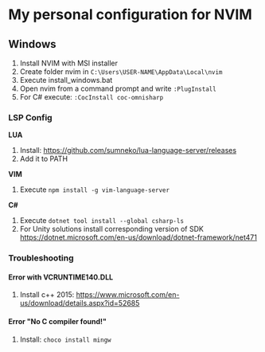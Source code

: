 # My personal configuration for NVIM

## Windows

1) Install NVIM with MSI installer
2) Create folder nvim in `C:\Users\USER-NAME\AppData\Local\nvim`
3) Execute install_windows.bat
4) Open nvim from a command prompt and write `:PlugInstall`
5) For C# execute: `:CocInstall coc-omnisharp`

### LSP Config

**LUA**

1) Install: https://github.com/sumneko/lua-language-server/releases
1) Add it to PATH

**VIM**

1) Execute `npm install -g vim-language-server`

**C#**

1) Execute `dotnet tool install --global csharp-ls`
2) For Unity solutions install corresponding version of SDK
   https://dotnet.microsoft.com/en-us/download/dotnet-framework/net471

### Troubleshooting

#### Error with VCRUNTIME140.DLL

1) Install c++ 2015: https://www.microsoft.com/en-us/download/details.aspx?id=52685

#### Error "No C compiler found!"

1) Install: `choco install mingw`

